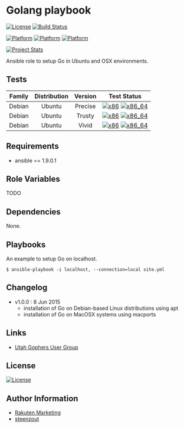 # Golang playbook

[![License](https://img.shields.io/badge/license-New%20BSD-blue.svg?style=flat)](https://raw.githubusercontent.com/mediaFORGE/utahgophers-go-playbook/master/LICENSE)
[![Build Status](https://travis-ci.org/mediaFORGE/utahgophers-go-playbook.svg?branch=master)](https://travis-ci.org/mediaFORGE/utahgophers-go-playbook)

[![Platform](http://img.shields.io/badge/platform-debian-a80030.svg?style=flat)](#)
[![Platform](http://img.shields.io/badge/platform-macosx-000000.svg?style=flat)](#)
[![Platform](http://img.shields.io/badge/platform-ubuntu-dd4814.svg?style=flat)](#)

[![Project Stats](https://www.openhub.net/p/mediaFORGE-utahgophers-go-playbook/widgets/project_thin_badge.gif)](https://www.openhub.net/p/mediaFORGE-utahgophers-go-playbook/)

Ansible role to setup Go in Ubuntu and OSX environments.


## Tests

| Family | Distribution | Version | Test Status |
|:-:|:-:|:-:|:-:|
| Debian | Ubuntu  | Precise | [![x86](http://img.shields.io/badge/x86-n/a-cccccc.svg?style=flat)](#) [![x86_64](http://img.shields.io/badge/x86_64-n/a-cccccc.svg?style=flat)](#)  |
| Debian | Ubuntu  | Trusty  | [![x86](http://img.shields.io/badge/x86-n/a-cccccc.svg?style=flat)](#) [![x86_64](http://img.shields.io/badge/x86_64-n/a-cccccc.svg?style=flat)](#) |
| Debian | Ubuntu  | Vivid   | [![x86](http://img.shields.io/badge/x86-n/a-cccccc.svg?style=flat)](#) [![x86_64](http://img.shields.io/badge/x86_64-n/a-cccccc.svg?style=flat)](#) |


## Requirements

- ansible == 1.9.0.1


## Role Variables

TODO


## Dependencies

None.


## Playbooks

An example to setup Go on localhost.

    $ ansible-playbook -i localhost, --connection=local site.yml


## Changelog

- v1.0.0 : 8 Jun 2015
    - installation of Go on Debian-based Linux distributions using apt
    - installation of Go on MacOSX systems using macports


## Links

- [Utah Gophers User Group](http://utahgophers.com/)


## License

[![License](https://img.shields.io/badge/license-New%20BSD-blue.svg?style=flat)](https://raw.githubusercontent.com/mediaFORGE/utahgophers-go-playbook/master/LICENSE)


## Author Information

- [Rakuten Marketing](http://www.rakutenmarketing.com/)
- [steenzout](http://github.com/steenzout/)
